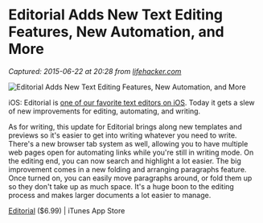 # Editorial Adds New Text Editing Features, New Automation, and More

_Captured: 2015-06-22 at 20:28 from [lifehacker.com](http://lifehacker.com/editorial-adds-new-text-editing-features-new-automatio-1711411645?utm_campaign=socialflow_lifehacker_twitter&utm_source=lifehacker_twitter&utm_medium=socialflow)_

![Editorial Adds New Text Editing Features, New Automation, and More](http://i.kinja-img.com/gawker-media/image/upload/s--reyw5LdB--/c_fit,fl_progressive,q_80,w_636/1298426898974757037.jpg)

iOS: Editorial is [one of our favorite text editors on iOS](http://lifehacker.com/the-best-apps-for-any-kind-of-writing-1563998071). Today it gets a slew of new improvements for editing, automating, and writing.

As for writing, this update for Editorial brings along new templates and previews so it's easier to get into writing whatever you need to write. There's a new browser tab system as well, allowing you to have multiple web pages open for automating links while you're still in writing mode. On the editing end, you can now search and highlight a lot easier. The big improvement comes in a new folding and arranging paragraphs feature. Once turned on, you can easily move paragraphs around, or fold them up so they don't take up as much space. It's a huge boon to the editing process and makes larger documents a lot easier to manage.

[Editorial](https://itunes.apple.com/us/app/editorial/id673907758?mt=8&ign-mpt=uo%3D4) ($6.99) | iTunes App Store
